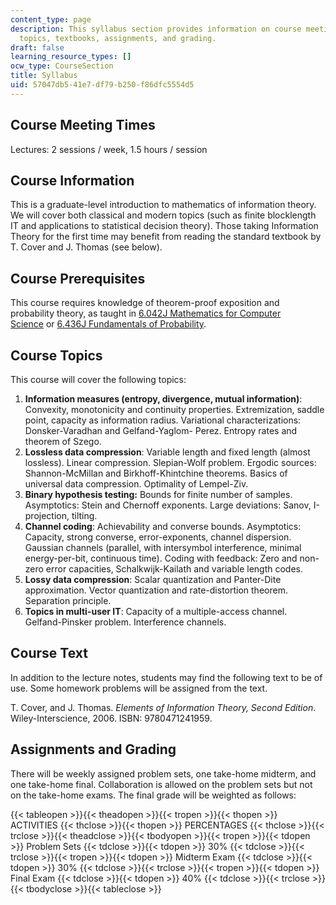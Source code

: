 ```yaml
---
content_type: page
description: This syllabus section provides information on course meeting times, prerequisites,
  topics, textbooks, assignments, and grading.
draft: false
learning_resource_types: []
ocw_type: CourseSection
title: Syllabus
uid: 57047db5-41e7-df79-b250-f86dfc5554d5
---
```

## Course Meeting Times

Lectures: 2 sessions / week, 1.5 hours / session

## Course Information

This is a graduate-level introduction to mathematics of information theory. We will cover both classical and modern topics (such as finite blocklength IT and applications to statistical decision theory). Those taking Information Theory for the first time may benefit from reading the standard textbook by T. Cover and J. Thomas (see below).

## Course Prerequisites

This course requires knowledge of theorem-proof exposition and probability theory, as taught in [6.042J Mathematics for Computer Science](https://ocw.mit.edu/courses/6-042j-mathematics-for-computer-science-fall-2010/) or [6.436J Fundamentals of Probability](https://ocw.mit.edu/courses/6-436j-fundamentals-of-probability-fall-2018/).

## Course Topics

This course will cover the following topics:

1. **Information measures (entropy, divergence, mutual information)**: Convexity, monotonicity and continuity properties. Extremization, saddle point, capacity as information radius. Variational characterizations: Donsker-Varadhan and Gelfand-Yaglom- Perez. Entropy rates and theorem of Szego.
2. **Lossless data compression**: Variable length and fixed length (almost lossless). Linear compression. Slepian-Wolf problem. Ergodic sources: Shannon-McMillan and Birkhoff-Khintchine theorems. Basics of universal data compression. Optimality of Lempel-Ziv.
3. **Binary hypothesis testing:** Bounds for finite number of samples. Asymptotics: Stein and Chernoff exponents. Large deviations: Sanov, I-projection, tilting.
4. **Channel coding**: Achievability and converse bounds. Asymptotics: Capacity, strong converse, error-exponents, channel dispersion. Gaussian channels (parallel, with intersymbol interference, minimal energy-per-bit, continuous time). Coding with feedback: Zero and non-zero error capacities, Schalkwijk-Kailath and variable length codes.
5. **Lossy data compression**: Scalar quantization and Panter-Dite approximation. Vector quantization and rate-distortion theorem. Separation principle.
6. **Topics in multi-user IT**: Capacity of a multiple-access channel. Gelfand-Pinsker problem. Interference channels.

## Course Text

In addition to the lecture notes, students may find the following text to be of use. Some homework problems will be assigned from the text.

T. Cover, and J. Thomas. *Elements of Information Theory, Second Edition*. Wiley-Interscience, 2006. ISBN: 9780471241959.

## Assignments and Grading

There will be weekly assigned problem sets, one take-home midterm, and one take-home final. Collaboration is allowed on the problem sets but not on the take-home exams. The final grade will be weighted as follows:

{{< tableopen >}}{{< theadopen >}}{{< tropen >}}{{< thopen >}}
ACTIVITIES
{{< thclose >}}{{< thopen >}}
PERCENTAGES
{{< thclose >}}{{< trclose >}}{{< theadclose >}}{{< tbodyopen >}}{{< tropen >}}{{< tdopen >}}
Problem Sets
{{< tdclose >}}{{< tdopen >}}
30%
{{< tdclose >}}{{< trclose >}}{{< tropen >}}{{< tdopen >}}
Midterm Exam
{{< tdclose >}}{{< tdopen >}}
30%
{{< tdclose >}}{{< trclose >}}{{< tropen >}}{{< tdopen >}}
Final Exam
{{< tdclose >}}{{< tdopen >}}
40%
{{< tdclose >}}{{< trclose >}}{{< tbodyclose >}}{{< tableclose >}}